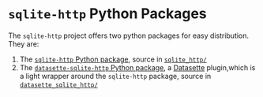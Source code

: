 # `sqlite-http` Python Packages

The `sqlite-http` project offers two python packages for easy distribution. They are:

1. The [`sqlite-http` Python package](https://pypi.org/project/sqlite-http/), source in [`sqlite_http/`](./sqlite_http/README.md)
2. The [`datasette-sqlite-http` Python package](https://pypi.org/project/sqlite-http/), a [Datasette](https://datasette.io/) plugin,which is a light wrapper around the `sqlite-http` package, source in [`datasette_sqlite_http/`](./datasette_sqlite_http/README.md)
